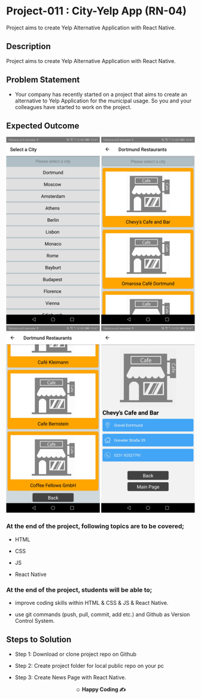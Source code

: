 # Project-011 : City-Yelp App (RN-04)
Project aims to create Yelp Alternative Application with React Native.

## Description

Project aims to create Yelp Alternative Application with React Native.

## Problem Statement

- Your company has recently started on a project that aims to create an alternative to Yelp Application for the municipal usage. So you and your colleagues have started to work on the project.

## Expected Outcome

<img src= "Screenshot_1.jpg" width =250 > <img src= "Screenshot_2.jpg" width =250 >
<img src= "Screenshot_3.jpg" width =250 > <img src= "Screenshot_4.jpg" width =250 >



### At the end of the project, following topics are to be covered;

- HTML

- CSS

- JS

- React Native

### At the end of the project, students will be able to;

- improve coding skills within HTML & CSS & JS & React Native.

- use git commands (push, pull, commit, add etc.) and Github as Version Control System.

## Steps to Solution

- Step 1: Download or clone project repo on Github

- Step 2: Create project folder for local public repo on your pc

- Step 3: Create News Page with React Native.

**<p align="center">&#9786; Happy Coding &#9997;</p>**
